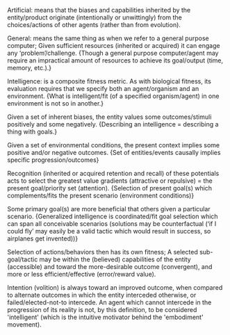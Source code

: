 Artificial: means that the biases and capabilities inherited by the entity/product originate (intentionally or unwittingly) from the choices/actions of other agents (rather than from evolution).General: means the same thing as when we refer to a general purpose computer; Given sufficient resources (inherited or acquired) it can engage any ‘problem’/challenge. {Though a general purpose computer/agent may require an impractical amount of resources to achieve its goal/output (time, memory, etc.).}Intelligence: is a composite fitness metric. As with biological fitness, its evaluation requires that we specify both an agent/organism and an environment. {What is intelligent/fit (of a specified organism/agent) in one environment is not so in another.}Given a set of inherent biases, the entity values some outcomes/stimuli positively and some negatively. {Describing an intelligence = describing a thing with goals.}Given a set of environmental conditions, the present context implies some positive and/or negative outcomes. {Set of entities/events causally implies specific progression/outcomes}Recognition (inherited or acquired retention and recall) of these potentials acts to select the greatest value gradients (attractive or repulsive) = the present goal/priority set (attention). {Selection of present goal(s) which complements/fits the present scenario (environment conditions)}Some primary goal(s) are more beneficial that others given a particular scenario. {Generalized intelligence is coordinated/fit goal selection which can span all conceivable scenarios (solutions may be counterfactual (‘if I could fly’ may easily be a valid tactic which would result in success, so airplanes get invented))}Selection of actions/behaviors then has its own fitness; A selected sub-goal/tactic may be within the (believed) capabilities of the entity (accessible) and toward the more-desirable outcome (convergent), and more or less efficient/effective (error/reward value).Intention (volition) is always toward an improved outcome, when compared to alternate outcomes in which the entity interceded otherwise, or failed/elected-not-to intercede. An agent which cannot intercede in the progression of its reality is not, by this definition, to be considered 'intelligent' (which is the intuitive motivator behind the 'embodiment' movement).